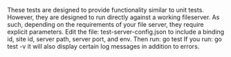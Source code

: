 These tests are designed to provide functionality similar to unit tests.
However, they are designed to run directly against a working fileserver. 
As such, depending on the requirements of your file server, they require explicit parameters.
Edit the file:
test-server-config.json
to include a binding id, site id, server path, server port, and env.
Then run:
go test
If you run:
go test -v
it will also display certain log messages in addition to errors.
